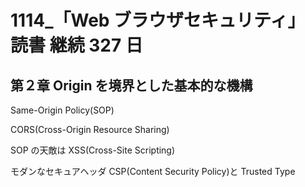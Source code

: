 # 1114\_「Web ブラウザセキュリティ」 読書 継続 327 日

## 第２章 Origin を境界とした基本的な機構

Same-Origin Policy(SOP)

CORS(Cross-Origin Resource Sharing)

SOP の天敵は XSS(Cross-Site Scripting)

モダンなセキュアヘッダ CSP(Content Security Policy)と Trusted Type
